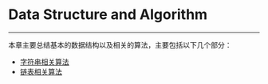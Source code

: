 # Data Structure and Algorithm
---
本章主要总结基本的数据结构以及相关的算法，主要包括以下几个部分：

* [字符串相关算法](string.md)
* [链表相关算法](linklist.md)